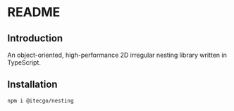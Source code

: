 # README

## Introduction

An object-oriented, high-performance 2D irregular nesting library written in TypeScript.

## Installation

```shell script
npm i @itecgo/nesting
```
